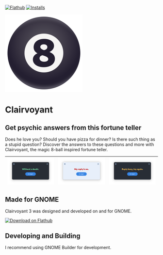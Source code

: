 [![Flathub](https://img.shields.io/flathub/v/com.github.cassidyjames.clairvoyant?logo=flathub&logoColor=white&style=for-the-badge)][flathub]
[![Installs](https://img.shields.io/flathub/downloads/com.github.cassidyjames.clairvoyant?label=Installs&logo=flathub&logoColor=white&style=for-the-badge)][flathub]

![Icon](data/icons/com.github.cassidyjames.clairvoyant.svg?raw=true)

# Clairvoyant

## Get psychic answers from this fortune teller

Does he love you? Should you have pizza for dinner? Is there such thing as a stupid question? Discover the answers to these questions and more with Clairvoyant, the magic 8-ball inspired fortune teller.

![Screenshot](data/screenshots/yes-dark.png) | ![Screenshot](data/screenshots/no.png) | ![Screenshot](data/screenshots/maybe-dark.png)
-------------------------------------------- | -------------------------------------- | ----------------------------------------------

## Made for GNOME

Clairvoyant 3 was designed and developed on and for GNOME.

<a href='https://flathub.org/apps/details/com.github.cassidyjames.clairvoyant'><img width='180' alt='Download on Flathub' src='https://flathub.org/assets/badges/flathub-badge-en.svg'/></a>

## Developing and Building

I recommend using GNOME Builder for development.

[flathub]: https://flathub.org/apps/details/com.github.cassidyjames.clairvoyant
